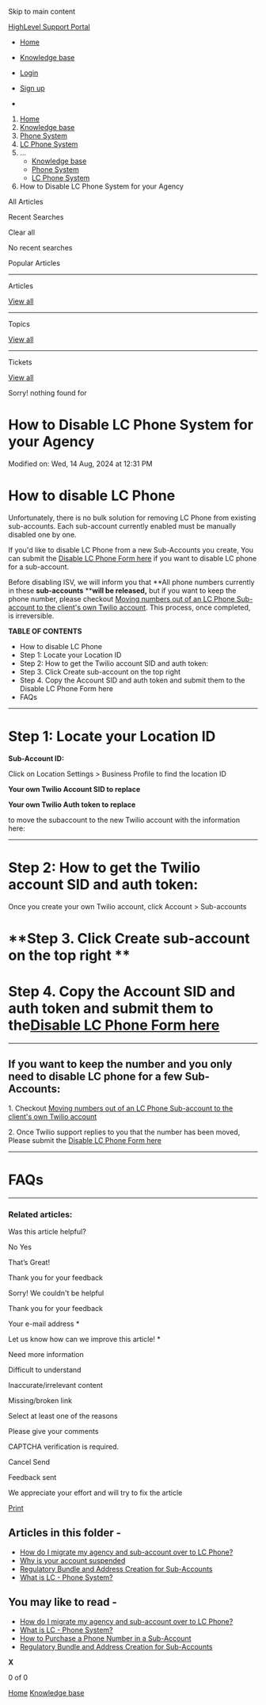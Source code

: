 Skip to main content

[ HighLevel Support Portal ](https://help.gohighlevel.com)

  * [ Home ](/support/home)
  * [ Knowledge base ](/support/solutions)

  * [Login](/support/login)
  * [Sign up](/support/signup)
  * 

  1. [Home](/support/home)
  2. [Knowledge base](/support/solutions)
  3. [Phone System](/support/solutions/48000415161)
  4. [LC Phone System](/support/solutions/folders/48000682872)
  5. ... 
     * [Knowledge base](/support/solutions)
     * [Phone System](/support/solutions/48000415161)
     * [LC Phone System](/support/solutions/folders/48000682872)
  6. How to Disable LC Phone System for your Agency

All  Articles 

Recent Searches

Clear all

No recent searches

Popular Articles

* * *

Articles

[View all](/support/search/solutions)

* * *

Topics

[View all](/support/search/topics)

* * *

Tickets

[View all](/support/search/tickets)

Sorry! nothing found for   

# How to Disable LC Phone System for your Agency

Modified on: Wed, 14 Aug, 2024 at 12:31 PM

# How to disable LC Phone

Unfortunately, there is no bulk solution for removing LC Phone from existing sub-accounts. Each sub-account currently enabled must be manually disabled one by one.  

If you'd like to disable LC Phone from a new Sub-Accounts you create, You can submit the [Disable LC Phone Form here](https://link.gohighlevel.com/widget/form/ItLl5XOY2IQcSI8iDkiR) if you want to disable LC phone for a sub-account.

Before disabling ISV, we will inform you that **All phone numbers currently in these  ****sub-accounts**** ****will be released,** but if you want to keep the phone number, please checkout [Moving numbers out of an LC Phone Sub-account to the client's own Twilio account](https://help.gohighlevel.com/en/support/solutions/articles/48001240107). This process, once completed, is irreversible. 

**TABLE OF CONTENTS**

  * How to disable LC Phone
  * Step 1: Locate your Location ID
  * Step 2: How to get the Twilio account SID and auth token:
  * Step 3. Click Create sub-account on the top right 
  * Step 4. Copy the Account SID and auth token and submit them to the Disable LC Phone Form here
  * FAQs

* * *

# **Step 1: Locate your Location ID**

**Sub-Account ID:**  

Click on Location Settings > Business Profile to find the location ID

**Your own Twilio Account SID to replace**

**Your own Twilio Auth token to replace**

to move the subaccount to the new Twilio account with the information here:

* * *

# **Step 2: How to get the Twilio account SID and auth token:**

Once you create your own Twilio account, click Account > Sub-accounts 

# **Step 3. Click Create sub-account on the top right  **

# **Step 4. Copy the Account SID and auth token and submit them to the[Disable LC Phone Form here](https://link.gohighlevel.com/widget/form/ItLl5XOY2IQcSI8iDkiR)**

****  

## If you want to keep the number and you only need to disable LC phone for a few Sub-Accounts:

1\. Checkout [Moving numbers out of an LC Phone Sub-account to the client's own Twilio account](https://help.gohighlevel.com/en/support/solutions/articles/48001240107)

2\. Once Twilio support replies to you that the number has been moved, Please submit the [Disable LC Phone Form here](https://link.gohighlevel.com/widget/form/ItLl5XOY2IQcSI8iDkiR)

* * *

# **FAQs**

* * *

### **Related articles:**

Was this article helpful?

No  Yes 

That’s Great!

Thank you for your feedback

Sorry! We couldn't be helpful

Thank you for your feedback

Your e-mail address *

Let us know how can we improve this article! *

Need more information 

Difficult to understand 

Inaccurate/irrelevant content 

Missing/broken link 

Select at least one of the reasons 

Please give your comments 

CAPTCHA verification is required. 

Cancel  Send 

Feedback sent

We appreciate your effort and will try to fix the article

[Print](javascript:print\(\))

## Articles in this folder -

  * [How do I migrate my agency and sub-account over to LC Phone?](/support/solutions/articles/48001204027-how-do-i-migrate-my-agency-and-sub-account-over-to-lc-phone-)
  * [Why is your account suspended](/support/solutions/articles/48001207676-why-is-your-account-suspended)
  * [Regulatory Bundle and Address Creation for Sub-Accounts](/support/solutions/articles/48001213216-regulatory-bundle-and-address-creation-for-sub-accounts)
  * [What is LC - Phone System?](/support/solutions/articles/48001223546-what-is-lc-phone-system-)

## You may like to read -

  * [How do I migrate my agency and sub-account over to LC Phone?](/support/solutions/articles/48001204027-how-do-i-migrate-my-agency-and-sub-account-over-to-lc-phone-)
  * [What is LC - Phone System?](/support/solutions/articles/48001223546-what-is-lc-phone-system-)
  * [How to Purchase a Phone Number in a Sub-Account](/support/solutions/articles/48000981420-how-to-purchase-a-phone-number-in-a-sub-account)
  * [Regulatory Bundle and Address Creation for Sub-Accounts](/support/solutions/articles/48001213216-regulatory-bundle-and-address-creation-for-sub-accounts)

**X**

0 of 0 []()

[Home](/support/home) [Knowledge base](/support/solutions)
